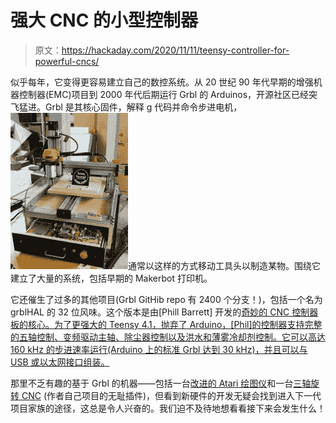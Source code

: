 # 强大 CNC 的小型控制器

> 原文：<https://hackaday.com/2020/11/11/teensy-controller-for-powerful-cncs/>

似乎每年，它变得更容易建立自己的数控系统。从 20 世纪 90 年代早期的增强机器控制器(EMC)项目到 2000 年代后期运行 Grbl 的 Arduinos，开源社区已经突飞猛进。Grbl 是其核心固件，解释 g 代码并命令步进电机，![](img/de8727aca167fdcdd4812ec4ef0d087b.png)通常以这样的方式移动工具头以制造某物。围绕它建立了大量的系统，包括早期的 Makerbot 打印机。

它还催生了过多的其他项目(Grbl GitHib repo 有 2400 个分支！)，包括一个名为 grblHAL 的 32 位风味。这个版本是由[Phill Barrett] 开发的[奇妙的 CNC 控制器板的核心。为了更强大的 Teensy 4.1，抛弃了 Arduino，[Phil]的控制器支持完整的五轴控制、变频驱动主轴、除尘器控制以及洪水和薄雾冷却剂控制。它可以高达 160 kHz 的步进速率运行(Arduino 上的标准 Grbl 达到 30 kHz)，并且可以与 USB 或以太网接口组装。](https://hackaday.io/project/175209-teensy-41-cnc-controller)

那里不乏有趣的基于 Grbl 的机器——包括一台[改进的 Atari 绘图仪](https://hackaday.com/2019/10/24/retro-hardware-plots-again-thanks-to-grbl-and-esp32/)和一台[三轴旋转 CNC](https://hackaday.com/2018/09/24/a-rotary-axis-cnc-machine/) (作者自己项目的无耻插件)，但看到新硬件的开发无疑会找到进入下一代项目家族的途径，这总是令人兴奋的。我们迫不及待地想看看接下来会发生什么！